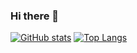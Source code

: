 ### Hi there 👋

[![GitHub stats](https://github-readme-stats.vercel.app/api?username=kr4sovskyInsight&count_private=true)](https://github.com/anuraghazra/github-readme-stats)
[![Top Langs](https://github-readme-stats.vercel.app/api/top-langs/?username=kr4sovskyInsight&count_private=true&layout=compact&lang_count=10)](https://github.com/anuraghazra/github-readme-stats)

<!--
**Kr4sovsky/kr4sovsky** is a ✨ _special_ ✨ repository because its `README.md` (this file) appears on your GitHub profile.

Here are some ideas to get you started:

- 🔭 I’m currently working on ...
- 🌱 I’m currently learning ...
- 👯 I’m looking to collaborate on ...
- 🤔 I’m looking for help with ...
- 💬 Ask me about ...
- 📫 How to reach me: ...
- 😄 Pronouns: ...
- ⚡ Fun fact: ...
-->
